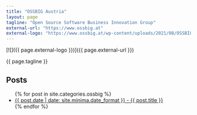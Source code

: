 ```yaml
---
title: "OSSBIG Austria"
layout: page
tagline: "Open Source Software Business Innovation Group"
external-url: "https://www.ossbig.at"
external-logo: "https://www.ossbig.at/wp-content/uploads/2021/08/OSSBIG-Logo_WebStandard.png"
---
```


[![]({{ page.external-logo }})]({{ page.external-url }})

{{ page.tagline }}

<h2>Posts</h2>

<ul>
  {% for post in site.categories.ossbig %}
    <li>
      <a href="{{ post.url }}">{{ post.date | date: site.minima.date_format }} - {{ post.title }}</a>
    </li>
  {% endfor %}
</ul>
